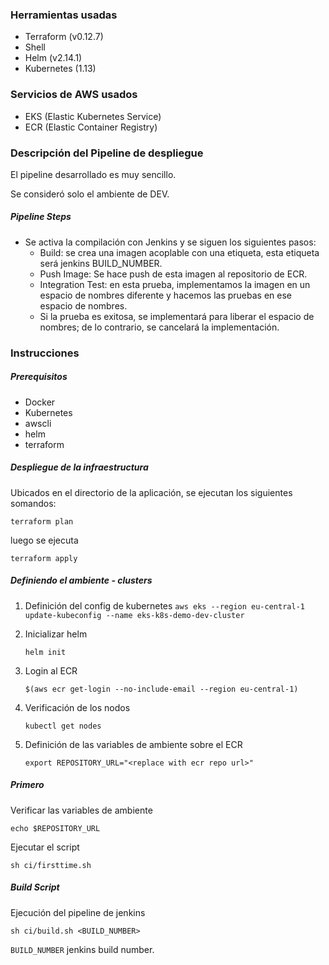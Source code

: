 ### Herramientas usadas
* Terraform (v0.12.7)
* Shell 
* Helm (v2.14.1)
* Kubernetes (1.13)

### Servicios de AWS usados 
* EKS (Elastic Kubernetes Service)
* ECR (Elastic Container Registry)


### Descripción del Pipeline de despliegue

El pipeline desarrollado es muy sencillo.

Se consideró solo el ambiente de DEV. 

##### Pipeline Steps
* Se activa la compilación con Jenkins y se siguen los siguientes pasos: 
	* Build: se crea una imagen acoplable con una etiqueta, esta etiqueta será jenkins BUILD_NUMBER.
	* Push Image: Se hace push de esta imagen al repositorio de ECR.
	* Integration Test: en esta prueba, implementamos la imagen en un espacio de nombres diferente y hacemos las pruebas en ese espacio de nombres.
	* Si la prueba es exitosa, se implementará para liberar el espacio de nombres; de lo contrario, se cancelará la implementación.  


### Instrucciones

##### Prerequisitos 
* Docker 
* Kubernetes 
* awscli 
* helm
* terraform

##### Despliegue de la infraestructura 
Ubicados en el directorio de la aplicación, se ejecutan los siguientes somandos:  

``` terraform plan ```

luego se ejecuta

``` terraform apply ```


##### Definiendo el ambiente - clusters 

1. Definición del config de kubernetes
   `aws eks --region eu-central-1 update-kubeconfig --name eks-k8s-demo-dev-cluster`
   
2. Inicializar helm 
	
	`helm init `

3. Login al ECR 

	`$(aws ecr get-login --no-include-email --region eu-central-1)`
		
4. Verificación de los nodos 

	`kubectl get nodes`

5. Definición de las variables de ambiente sobre el ECR 
   
   `export REPOSITORY_URL="<replace with ecr repo url>"`
   

##### Primero 
Verificar las variables de ambiente 

`echo $REPOSITORY_URL`

Ejecutar el script 

`sh ci/firsttime.sh`


##### Build Script 
Ejecución del pipeline de jenkins

`sh ci/build.sh <BUILD_NUMBER>`

`BUILD_NUMBER` jenkins build number.
